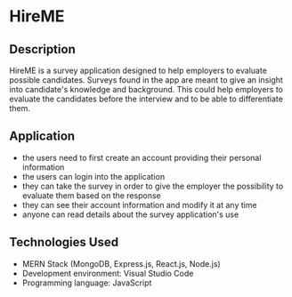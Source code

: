 # HireME

## Description
HireME is a survey application designed to help employers to evaluate possible candidates. 
Surveys found in the app are meant to give an insight into candidate's knowledge and background. This could help employers to evaluate the candidates before the interview and to be able to differentiate them.

## Application
- the users need to first create an account providing their personal information 
- the users can login into the application
- they can take the survey in order to give the employer the possibility to evaluate them based on the response
- they can see their account information and modify it at any time
- anyone can read details about the survey application's use 

## Technologies Used
- MERN Stack (MongoDB, Express.js, React.js, Node.js)
- Development environment: Visual Studio Code
- Programming language: JavaScript 
